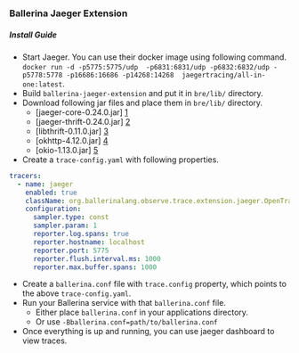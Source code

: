 ### Ballerina Jaeger Extension

##### Install Guide

- Start Jaeger. You can use their docker image using following command. `docker run -d -p5775:5775/udp 
-p6831:6831/udp -p6832:6832/udp -p5778:5778 -p16686:16686 -p14268:14268 
jaegertracing/all-in-one:latest`.
- Build `ballerina-jaeger-extension` and put it in `bre/lib/` directory.
- Download following jar files and place them in `bre/lib/` directory.
  - [jaeger-core-0.24.0.jar] [1]
  - [jaeger-thrift-0.24.0.jar] [2]
  - [libthrift-0.11.0.jar] [3]
  - [okhttp-4.12.0.jar] [4]
  - [okio-1.13.0.jar] [5]
- Create a `trace-config.yaml` with following properties.
```yaml
tracers:
  - name: jaeger
    enabled: true
    className: org.ballerinalang.observe.trace.extension.jaeger.OpenTracingExtension
    configuration:
      sampler.type: const
      sampler.param: 1
      reporter.log.spans: true
      reporter.hostname: localhost
      reporter.port: 5775
      reporter.flush.interval.ms: 1000
      reporter.max.buffer.spans: 1000
```
- Create a `ballerina.conf` file with `trace.config` property, which points to the above `trace-config.yaml`.
- Run your Ballerina service with that `ballerina.conf` file.
  - Either place `ballerina.conf` in your applications directory.
  - Or use `-Bballerina.conf=path/to/ballerina.conf`
- Once everything is up and running, you can use jaeger dashboard to view traces.

[1]: http://central.maven.org/maven2/com/uber/jaeger/jaeger-core/0.24.0/jaeger-core-0.24.0.jar
[2]: http://central.maven.org/maven2/com/uber/jaeger/jaeger-thrift/0.24.0/jaeger-thrift-0.24.0.jar
[3]: http://central.maven.org/maven2/org/apache/thrift/libthrift/0.11.0/libthrift-0.11.0.jar
[4]: http://central.maven.org/maven2/com/squareup/okhttp3/okhttp/4.12.0/okhttp-4.12.0.jar
[5]: http://central.maven.org/maven2/com/squareup/okio/okio/1.13.0/okio-1.13.0.jar